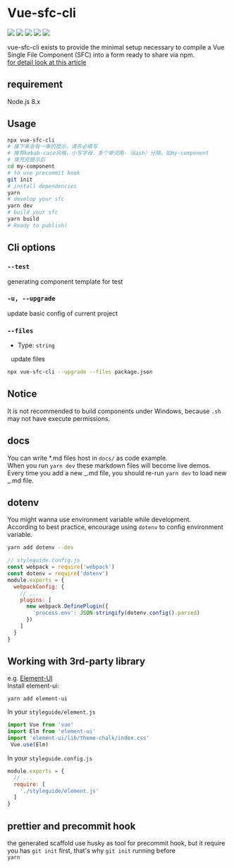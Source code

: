 # Vue-sfc-cli

![](https://cdn.nlark.com/yuque/0/2019/svg/224563/1561711258691-65453c43-3c1f-4e5a-bed7-5599fcad01e3.svg#align=left&display=inline&height=20&originHeight=20&originWidth=90&size=0&status=done&width=90) [![](https://img.shields.io/npm/dm/vue-sfc-cli.svg#align=left&display=inline&height=20&originHeight=20&originWidth=140&status=done&width=140)](https://www.npmjs.com/package/vue-sfc-cli) [![](https://img.shields.io/npm/v/vue-sfc-cli.svg#align=left&display=inline&height=20&originHeight=20&originWidth=88&status=done&width=88)](https://www.npmjs.com/package/vue-sfc-cli) ![](https://img.shields.io/npm/l/vue-sfc-cli.svg#align=left&display=inline&height=20&originHeight=20&originWidth=76&status=done&width=76) [![](https://img.shields.io/badge/%F0%9F%A4%96-release%20notes-00B2EE.svg#align=left&display=inline&height=20&originHeight=20&originWidth=104&status=done&width=104)](https://github-tools.github.io/github-release-notes/)

vue-sfc-cli exists to provide the minimal setup necessary to compile a Vue Single File Component (SFC) into a form ready to share via npm.<br />[for detail look at this article](https://github.com/levy9527/blog/issues/2)

<a name="requirement"></a>
## requirement

Node.js 8.x

<a name="Usage"></a>
## Usage

```bash
npx vue-sfc-cli
# 接下来会有一串的提示，请务必填写
# 推荐kebab-case风格，小写字母，多个单词用-（dash）分隔，如my-component
# 填充完提示后
cd my-component
# to use precommit hook
git init
# install dependencies
yarn
# develop your sfc
yarn dev
# build your sfc
yarn build
# Ready to publish!
```

<a name="1056e4ed"></a>
## Cli options

<a name="dd3e81bf"></a>
### `--test`
generating component template for test

<a name="013c1021"></a>
### `-u, --upgrade`
update basic config of current project 

<a name="1eb9cefe"></a>
### `--files`

- Type: `string`

  update files

```sh
npx vue-sfc-cli --upgrade --files package.json
```

<a name="Notice"></a>
## Notice
It is not recommended to build components under Windows, because `.sh`  may not have execute permissions.

<a name="docs"></a>
## docs

You can write *.md files host in `docs/` as code example.<br />When you run `yarn dev` these markdown files will become live demos.<br />Every time you add a new _.md file, you should re-run `yarn dev` to load new _.md file.

<a name="dotenv"></a>
## dotenv

You might wanna use environment variable while development.<br />According to best practice, encourage using `dotenv` to config environment variable.

```sh
yarn add dotenv --dev
```

```javascript
// styleguide.config.js
const webpack = require('webpack')
const dotenv = require('dotenv')
module.exports = {
  webpackConfig: {
    // ...
    plugins: [
      new webpack.DefinePlugin({
        'process.env': JSON.stringify(dotenv.config().parsed)
      })
    ]
  }
}
```

<a name="12dad30a"></a>
## Working with 3rd-party library

e.g. [Element-UI](https://element.eleme.io)<br />Install element-ui:

```console
yarn add element-ui
```

In your `styleguide/element.js`

```javascript
import Vue from 'vue'
import Elm from 'element-ui'
import 'element-ui/lib/theme-chalk/index.css'
 Vue.use(Elm)
```

In your `styleguide.config.js`

```javascript
module.exports = {
  // ...
  require: [
    './styleguide/element.js'
  ]
}
```

<a name="0d7d148c"></a>
## prettier and precommit hook

the generated scaffold use husky as tool for precommit hook, but it require you has `git init` first, that's why `git init` running before<br />`yarn`
